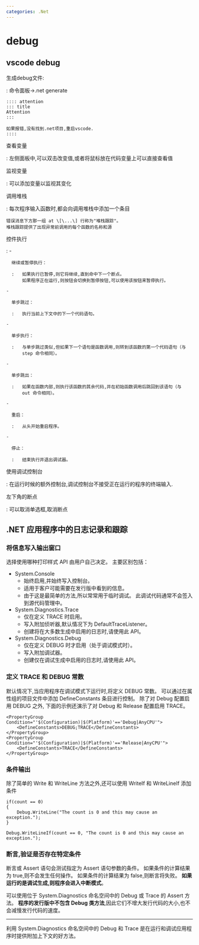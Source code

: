 ```yaml
---
categories: .Net
---
```


# debug

## vscode debug

生成debug文件:

:   命令面板-\>.net generate

    :::: attention
    ::: title
    Attention
    :::

    如果报错,没有找到.net项目,重启vscode.
    ::::

查看变量

:   左侧面板中,可以双击改变值,或者将鼠标放在代码变量上可以直接查看值

监视变量

:   可以添加变量以监视其变化

调用堆栈

:   每次程序输入函数时,都会向调用堆栈中添加一个条目

    错误消息下方那一组 at \[\...\] 行称为"堆栈跟踪"。
    堆栈跟踪提供了出现异常前调用的每个函数的名称和源

控件执行

:   - 

      继续或暂停执行：

      :   如果执行已暂停,则它将继续,直到命中下一个断点。
          如果程序正在运行,则按钮会切换到暂停按钮,可以使用该按钮来暂停执行。

    - 

      单步跳过：

      :   执行当前上下文中的下一个代码语句。

    - 

      单步执行：

      :   与单步跳过类似,但如果下一个语句是函数调用,则转到该函数的第一个代码语句（与
          step 命令相同）。

    - 

      单步跳出：

      :   如果在函数内部,则执行该函数的其余代码,并在初始函数调用后跳回到该语句（与
          out 命令相同）。

    - 

      重启：

      :   从头开始重启程序。

    - 

      停止：

      :   结束执行并退出调试器。

使用调试控制台

:   在运行时候的额外控制台,调试控制台不接受正在运行的程序的终端输入.

左下角的断点

:   可以取消单选框,取消断点

## .NET 应用程序中的日志记录和跟踪

### 将信息写入输出窗口

选择使用哪种打印样式 API 由用户自己决定。 主要区别包括：

- System.Console
  - 始终启用,并始终写入控制台。
  - 适用于客户可能需要在发行版中看到的信息。
  - 由于这是最简单的方法,所以常常用于临时调试。
    此调试代码通常不会签入到源代码管理中。
- System.Diagnostics.Trace
  - 仅在定义 TRACE 时启用。
  - 写入附加侦听器,默认情况下为 DefaultTraceListener。
  - 创建将在大多数生成中启用的日志时,请使用此 API。
- System.Diagnostics.Debug
  - 仅在定义 DEBUG 时才启用（处于调试模式时）。
  - 写入附加调试器。
  - 创建仅在调试生成中启用的日志时,请使用此 API。

### 定义 TRACE 和 DEBUG 常数

默认情况下,当应用程序在调试模式下运行时,将定义 DEBUG 常数。
可以通过在属性组的项目文件中添加 DefineConstants 条目进行控制。 除了对
Debug 配置启用 DEBUG 之外, 下面的示例还演示了对 Debug 和 Release
配置启用 TRACE。

    <PropertyGroup Condition="'$(Configuration)|$(Platform)'=='Debug|AnyCPU'">
        <DefineConstants>DEBUG;TRACE</DefineConstants>
    </PropertyGroup>
    <PropertyGroup Condition="'$(Configuration)|$(Platform)'=='Release|AnyCPU'">
        <DefineConstants>TRACE</DefineConstants>
    </PropertyGroup>

### 条件输出

除了简单的 Write 和 WriteLine 方法之外,还可以使用 WriteIf 和 WriteLineIf
添加条件

    if(count == 0)
    {
        Debug.WriteLine("The count is 0 and this may cause an exception.");
    }

    Debug.WriteLineIf(count == 0, "The count is 0 and this may cause an exception.");

### 断言,验证是否存在特定条件

断言或 Assert 语句会测试指定为 Assert 语句参数的条件。
如果条件的计算结果为 true,则不会发生任何操作。 如果条件的计算结果为
false,则断言将失败。 **如果运行的是调试生成,则程序会进入中断模式**。

可以使用位于 System.Diagnostics 命名空间中的 Debug 或 Trace 的 Assert
方法。 **程序的发行版中不包含 Debug
类方法**,因此它们不增大发行代码的大小,也不会减慢发行代码的速度。

------------------------------------------------------------------------

利用 System.Diagnostics 命名空间中的 Debug 和 Trace
是在运行和调试应用程序时提供附加上下文的好方法。
